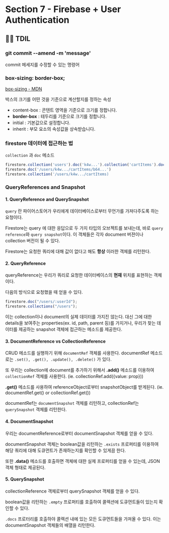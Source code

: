 # Section 7 - Firebase + User Authentication

## :raising_hand_man: TDIL

### git commit --amend -m 'message'

commit 메세지를 수정할 수 있는 명령어

### box-sizing: border-box;

[box-sizing - MDN](https://developer.mozilla.org/ko/docs/Web/CSS/box-sizing)

박스의 크기를 어떤 것을 기준으로 계산할지를 정하는 속성

- content-box : 콘텐트 영역을 기준으로 크기를 정합니다.
- **border-box** : 테두리를 기준으로 크기를 정합니다.
- initial : 기본값으로 설정합니다.
- inherit : 부모 요소의 속성값을 상속받습니다.

### firestore 데이터에 접근하는 법

`collection` 과 `doc` 메소드

```javascript
firestore.collection('users').doc('k4w...').collection('cartItems').doc('b64...')
firestore.doc('/users/k4w.../cartItems/b64...')
firestore.collection('/users/k4w.../cartItems)
```

### QueryReferences and Snapshot

#### 1. QueryReference and QuerySnapshot

`query` 란 파이어스토어가 우리에게 데이터베이스로부터 무언가를 가져다주도록 하는 요청이다.

Firestore는 query 에 대한 응답으로 두 가지 타입의 오브젝트를 보내는데, 바로 `query reference`와 `query snapshot`이다. 이 객체들은 각자 document 버젼이나 collection 버전이 될 수 있다.

Firestore는 요청한 쿼리에 대해 값이 없다고 해도 **항상** 이러한 객체를 리턴한다.

#### 2. QueryReference

queryReference는 우리가 쿼리로 요청한 데이터베이스의 **현재** 위치를 표현하는 객체이다.

다음의 방식으로 요청했을 때 얻을 수 있다.

```javascript
firestore.doc("/users/:userId");
firestore.collections("/users");
```

이는 collection이나 document의 실제 데이터를 가지진 않는다. 대신 그에 대한 details을 보여주는 properties(ex. id, path, parent 등)를 가지거나, 우리가 찾는 데이터를 제공하는 snapshot 객체에 접근하는 메소드를 제공한다.

#### 3. DocumentReference vs CollectionReference

CRUD 메소드를 실행하기 위해 `documentRef` 객체를 사용한다. documentRef 메소드로는 `.set(), .get(), .update(), .delete()` 가 있다.

또 우리는 collection에 document를 추가하기 위해서 **.add()** 메소드를 이용하여 `collectionRef` 객체를 사용한다. (ie. collectionRef.add({value: prop}))

**.get()** 메소드를 사용하여 referenceObject로부터 snapshotObject를 받게된다. (ie. documentRef.get() or collectionRef.get())

documentRef는 `documentSnapshot` 객체를 리턴하고, collectionRef는 `querySnapshot` 객체를 리턴한다.

#### 4. DocumentSnapshot

우리는 documentReference로부터 documentSnapshot 객체를 얻을 수 있다.

documentSnapshot 객체는 boolean값을 리턴하는 `.exists` 프로퍼티를 이용하여 해당 쿼리에 대해 도큐먼트가 존재하는지를 확인할 수 있게끔 한다.

또한 **.data()** 메소드를 호출하면 객체에 대한 실제 프로퍼티를 얻을 수 있는데, JSON 객체 형태로 제공된다.

#### 5. QuerySnapshot

collectionReference 객체로부터 querySnapshot 객체를 얻을 수 있다.

boolean값을 리턴하는 `.empty` 프로퍼티를 호출하여 콜렉션에 도큐먼트들이 있는지 확인할 수 있다.

`.docs` 프로터리를 호출하야 콜렉션 내에 있는 모든 도큐먼트들을 가져올 수 있다. 이는 documentSnapshot 객체들의 배열을 리턴한다.

